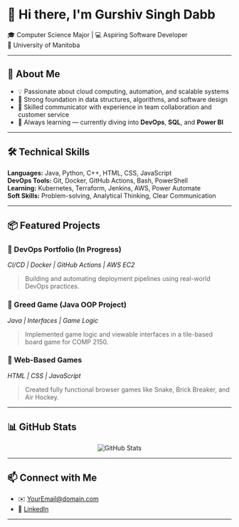 # 👋 Hi there, I'm Gurshiv Singh Dabb

🎓 Computer Science Major | 💻 Aspiring Software Developer  
📍 University of Manitoba 

---

## 🚀 About Me

- 💡 Passionate about cloud computing, automation, and scalable systems
- 🧠 Strong foundation in data structures, algorithms, and software design
- 💬 Skilled communicator with experience in team collaboration and customer service
- 🔧 Always learning — currently diving into **DevOps**, **SQL**, and **Power BI**

---

## 🛠️ Technical Skills

**Languages:** Java, Python, C++, HTML, CSS, JavaScript  
**DevOps Tools:** Git, Docker, GitHub Actions, Bash, PowerShell  
**Learning:** Kubernetes, Terraform, Jenkins, AWS, Power Automate  
**Soft Skills:** Problem-solving, Analytical Thinking, Clear Communication

---

## 📦 Featured Projects

### 🔹 DevOps Portfolio (In Progress)
*CI/CD | Docker | GitHub Actions | AWS EC2*  
> Building and automating deployment pipelines using real-world DevOps practices.

### 🔹 Greed Game (Java OOP Project)
*Java | Interfaces | Game Logic*  
> Implemented game logic and viewable interfaces in a tile-based board game for COMP 2150.

### 🔹 Web-Based Games
*HTML | CSS | JavaScript*  
> Created fully functional browser games like Snake, Brick Breaker, and Air Hockey.

---

## 📊 GitHub Stats

<p align="center">
  <img src="https://github-readme-stats.vercel.app/api?username=your-github-username&show_icons=true&theme=tokyonight" alt="GitHub Stats" />
</p>

---

## 📫 Connect with Me

- ✉️ [YourEmail@domain.com](gurshivdabb@gmail.com)
- 💼 [LinkedIn]([https://www.linkedin.com/in/your-profile/](https://www.linkedin.com/in/gurshiv-dabb/))

---
